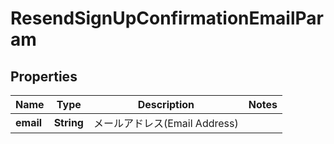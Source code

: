

# ResendSignUpConfirmationEmailParam


## Properties

| Name | Type | Description | Notes |
|------------ | ------------- | ------------- | -------------|
|**email** | **String** | メールアドレス(Email Address) |  |



